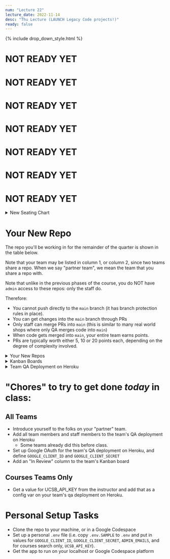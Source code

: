 ```yaml
---
num: "Lecture 22"
lecture_date: 2022-11-14
desc: "Thu Lecture (LAUNCH Legacy Code projects!)"
ready: false
---
```


{% include drop_down_style.html %}


# NOT READY YET
# NOT READY YET
# NOT READY YET
# NOT READY YET
# NOT READY YET
# NOT READY YET
# NOT READY YET


<details>
<summary>
New Seating Chart
</summary>
![SH1431-F22-Legacy](https://user-images.githubusercontent.com/1119017/201814308-6d2f933c-64e6-4f79-be36-ef1a020f78da.png)
</details>


# Your New Repo

The repo you'll be working in for the remainder of the quarter is shown in the table below.  

Note that your team may be listed in column 1, or column 2, since two teams share a repo.  When we say "partner team", we mean the team that you share a repo with.

Note that unlike in the previous phases of the course, you do NOT have `admin` access to these repos: only the staff do.

Therefore:
* You cannot push directly to the `main` branch (it has branch protection rules in place). 
* You can get changes into the `main` branch through PRs
* Only staff can merge PRs into `main` (this is similar to many real world shops where only QA merges code into `main`)
* When code gets merged into `main`, your entire team earns points.
* PRs are typically worth either 5, 10 or 20 points each, depending on the degree of complexity involved.

<details>
<summary>
Your New Repos
</summary>


| Team      | Team      | Repo                                                   |
|-----------|-----------|--------------------------------------------------------|
| f22-5pm-1 | f22-5pm-2 | <https://github.com/ucsb-cs156-f22/f22-5pm-courses>    |
| f22-5pm-3 | f22-5pm-4 | <https://github.com/ucsb-cs156-f22/f22-5pm-happycows>  |
| f22-6pm-1 | f22-6pm-2 | <https://github.com/ucsb-cs156-f22/f22-6pm-courses>    |
| f22-6pm-3 | f22-6pm-4 | <https://github.com/ucsb-cs156-f22/f22-6pm-happycows>  |
| f22-7pm-1 | f22-7pm-2 | <https://github.com/ucsb-cs156-f22/f22-7pm-courses>    |
| f22-7pm-3 | f22-7pm-4 | <https://github.com/ucsb-cs156-f22/f22-7pm-happycows>  |
{:.table .table-sm .table-striped .table-bordered}

</details>


<details>
<summary>
Kanban Boards
</summary>

Your team should have `admin` access to it's own Kanban board, and `read only` access to it's "partner" team's Kanban board.
 
| Team      |  Kanban Board            |
|-----------|----------------------------------------------------------------|
| f22-5pm-1-courses | <https://github.com/orgs/ucsb-cs156-f22/projects/48>  |
| f22-5pm-2-courses | <https://github.com/orgs/ucsb-cs156-f22/projects/49>  |
| f22-5pm-3-happycows | <https://github.com/orgs/ucsb-cs156-f22/projects/54>  |
| f22-5pm-4-happycows | <https://github.com/orgs/ucsb-cs156-f22/projects/55>  |
| f22-6pm-1-courses | <https://github.com/orgs/ucsb-cs156-f22/projects/50>  |
| f22-6pm-2-courses | <https://github.com/orgs/ucsb-cs156-f22/projects/51>  |
| f22-6pm-3-happycows | <https://github.com/orgs/ucsb-cs156-f22/projects/56>  |
| f22-6pm-4-happycows | <https://github.com/orgs/ucsb-cs156-f22/projects/57>  |
| f22-7pm-1-courses | <https://github.com/orgs/ucsb-cs156-f22/projects/52>  |
| f22-7pm-2-courses | <https://github.com/orgs/ucsb-cs156-f22/projects/53>  |
| f22-7pm-3-happycows | <https://github.com/orgs/ucsb-cs156-f22/projects/58>  |
| f22-7pm-4-happycows | <https://github.com/orgs/ucsb-cs156-f22/projects/59>  |
{:.table .table-sm .table-striped .table-bordered}

 </details>


 
 
<details>
<summary>
Team QA Deployment on Heroku
</summary>

Each team has a QA deployment on Heroku.  Since you do not have admin access to the repos, we have set up these QA deployments for you.

Here are links to the QA deployments:

| Team | QA Deployment | 
|------|---------------|
| f22-5pm-1 | <https://f22-5pm-1-courses.herokuapp.com> |
| f22-5pm-2 | <https://f22-5pm-2-courses.herokuapp.com> |
| f22-5pm-3 | <https://f22-5pm-3-happycows.herokuapp.com> |
| f22-5pm-4 | <https://f22-5pm-4-happycows.herokuapp.com> |
| f22-6pm-1 | <https://f22-6pm-1-courses.herokuapp.com> |
| f22-6pm-2 | <https://f22-6pm-2-courses.herokuapp.com> |
| f22-6pm-3 | <https://f22-6pm-3-happycows.herokuapp.com> |
| f22-6pm-4 | <https://f22-6pm-4-happycows.herokuapp.com> |
| f22-7pm-1 | <https://f22-7pm-1-courses.herokuapp.com> |
| f22-7pm-2 | <https://f22-7pm-2-courses.herokuapp.com> |
| f22-7pm-3 | <https://f22-7pm-3-happycows.herokuapp.com> |
| f22-7pm-4 | <https://f22-7pm-4-happycows.herokuapp.com> |
{:.table .table-sm .table-striped .table-bordered}

</details>



# "Chores" to try to get done *today* in class:

## All Teams

* Introduce yourself to the folks on your "partner" team.
* Add all team members and staff members to the team's QA deployment on Heroku
  * Some teams already did this before class.
* Set up Google OAuth for the team's QA deployment on Heroku, and define `GOOGLE_CLIENT_ID` and `GOOGLE_CLIENT_SECRET`
* Add an "In Review" column to the team's Kanban board

## Courses Teams Only

* Get a value for UCSB_API_KEY from the instructor and add that as a config var on your team's qa deployment on Heroku.

# Personal Setup Tasks

* Clone the repo to your machine, or in a Google Codespace
* Set up a personal `.env` file (i.e. copy `.env.SAMPLE` to `.env` and put in values for `GOOGLE_CLIENT_ID`, `GOOGLE_CLIENT_SECRET`, `ADMIN_EMAILS`, and for courses search only, `UCSB_API_KEY`).
* Get the app to run on your localhost or Google Codespace platform

